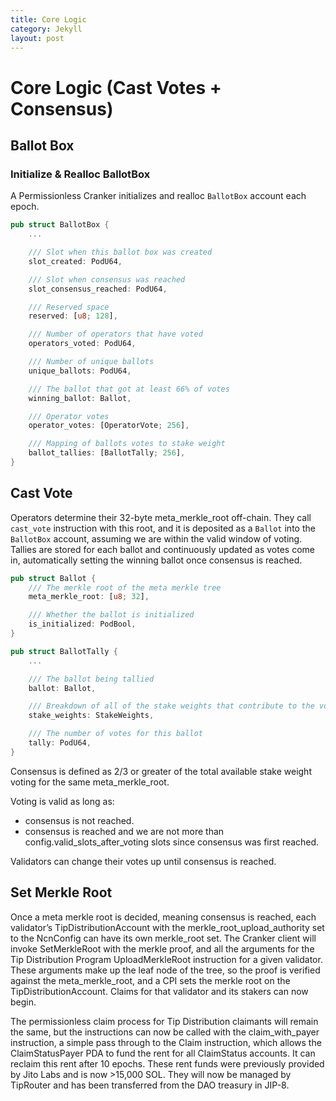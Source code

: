 ```yaml
---
title: Core Logic
category: Jekyll
layout: post
---
```


# Core Logic (Cast Votes + Consensus)

## Ballot Box

### Initialize & Realloc BallotBox

A Permissionless Cranker initializes and realloc `BallotBox` account each epoch.

```rust
pub struct BallotBox {
    ...

    /// Slot when this ballot box was created
    slot_created: PodU64,

    /// Slot when consensus was reached
    slot_consensus_reached: PodU64,

    /// Reserved space
    reserved: [u8; 128],

    /// Number of operators that have voted
    operators_voted: PodU64,

    /// Number of unique ballots
    unique_ballots: PodU64,

    /// The ballot that got at least 66% of votes
    winning_ballot: Ballot,

    /// Operator votes
    operator_votes: [OperatorVote; 256],

    /// Mapping of ballots votes to stake weight
    ballot_tallies: [BallotTally; 256],
}
```

## Cast Vote

Operators determine their 32-byte meta_merkle_root off-chain.
They call `cast_vote` instruction with this root, and it is deposited as a `Ballot` into the `BallotBox` account, assuming we are within the valid window of voting.
Tallies are stored for each ballot and continuously updated as votes come in, automatically setting the winning ballot once consensus is reached.

```rust
pub struct Ballot {
    /// The merkle root of the meta merkle tree
    meta_merkle_root: [u8; 32],

    /// Whether the ballot is initialized
    is_initialized: PodBool,
}

pub struct BallotTally {
    ...

    /// The ballot being tallied
    ballot: Ballot,

    /// Breakdown of all of the stake weights that contribute to the vote
    stake_weights: StakeWeights,

    /// The number of votes for this ballot
    tally: PodU64,
}
```

Consensus is defined as 2/3 or greater of the total available stake weight voting for the same meta_merkle_root.

Voting is valid as long as: 
- consensus is not reached.
- consensus is reached and we are not more than config.valid_slots_after_voting slots since consensus was first reached.

Validators can change their votes up until consensus is reached.

## Set Merkle Root

Once a meta merkle root is decided, meaning consensus is reached, each validator’s TipDistributionAccount with the merkle_root_upload_authority set to the NcnConfig can have its own merkle_root set.
The Cranker client will invoke SetMerkleRoot with the merkle proof, and all the arguments for the Tip Distribution Program UploadMerkleRoot instruction for a given validator.
These arguments make up the leaf node of the tree, so the proof is verified against the meta_merkle_root, and a CPI sets the merkle root on the TipDistributionAccount.
Claims for that validator and its stakers can now begin.

The permissionless claim process for Tip Distribution claimants will remain the same, but the instructions can now be called with the claim_with_payer instruction, a simple pass through to the Claim instruction, which allows the ClaimStatusPayer PDA to fund the rent for all ClaimStatus accounts.
It can reclaim this rent after 10 epochs. These rent funds were previously provided by Jito Labs and is now >15,000 SOL. They will now be managed by TipRouter and has been transferred from the DAO treasury in JIP-8.

